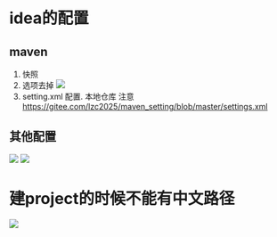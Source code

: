 # idea的配置
## maven
1. 快照
2. 选项去掉
![](http://lizhenchao.oss-cn-shenzhen.aliyuncs.com/1646013719.png)
3. setting.xml 配置.
    本地仓库 注意
    https://gitee.com/lzc2025/maven_setting/blob/master/settings.xml
## 其他配置
![](http://lizhenchao.oss-cn-shenzhen.aliyuncs.com/1646013870.png)
![](http://lizhenchao.oss-cn-shenzhen.aliyuncs.com/1646013914.png)

# 建project的时候不能有中文路径
  
![](http://lizhenchao.oss-cn-shenzhen.aliyuncs.com/1646015742.png)
